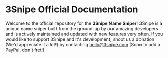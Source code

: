# 3Snipe Official Documentation
Welcome to the official repository for the **3Snipe Name Sniper**! 3Snipe is a unique name sniper built from the ground-up by our amazing developers and is actively maintained and updated with new features very often. If you would like to support 3Snipe and it's development, shoot us a donation (We'd appreciate it a lot!) by contacting hello@3snipe.com (Soon to add a PayPal, don't fret!)
